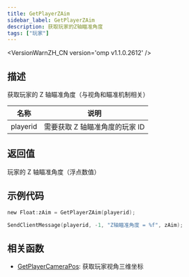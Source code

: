 ```yaml
---
title: GetPlayerZAim
sidebar_label: GetPlayerZAim
description: 获取玩家的Z轴瞄准角度
tags: ["玩家"]
---
```


<VersionWarnZH_CN version='omp v1.1.0.2612' />

## 描述

获取玩家的 Z 轴瞄准角度（与视角和瞄准机制相关）

| 名称     | 说明                           |
| -------- | ------------------------------ |
| playerid | 需要获取 Z 轴瞄准角度的玩家 ID |

## 返回值

玩家的 Z 轴瞄准角度（浮点数值）

## 示例代码

```c
new Float:zAim = GetPlayerZAim(playerid);

SendClientMessage(playerid, -1, "Z轴瞄准角度 = %f", zAim);
```

## 相关函数

- [GetPlayerCameraPos](GetPlayerCameraPos): 获取玩家视角三维坐标

